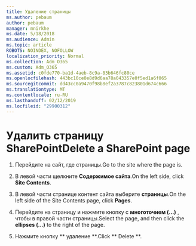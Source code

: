 ```yaml
---
title: Удаление страницы
ms.author: pebaum
author: pebaum
manager: mnirkhe
ms.date: 5/18/2018
ms.audience: Admin
ms.topic: article
ROBOTS: NOINDEX, NOFOLLOW
localization_priority: Normal
ms.collection: Adm_O365
ms.custom: Adm_O365
ms.assetid: c0fde770-ba1d-4aeb-8c9a-83b646fc80ce
ms.openlocfilehash: 443bc10ce0e8d9d6aa78a043357e0f5ed1a6f065
ms.sourcegitcommit: dd43cc0a9470f98b8ef2a3787c823801d674c666
ms.translationtype: MT
ms.contentlocale: ru-RU
ms.lasthandoff: 02/12/2019
ms.locfileid: "29900312"
---
```

# <a name="delete-a-sharepoint-page"></a><span data-ttu-id="979a5-102">Удалить страницу SharePoint</span><span class="sxs-lookup"><span data-stu-id="979a5-102">Delete a SharePoint page</span></span>

1. <span data-ttu-id="979a5-103">Перейдите на сайт, где страницы.</span><span class="sxs-lookup"><span data-stu-id="979a5-103">Go to the site where the page is.</span></span>
    
2. <span data-ttu-id="979a5-104">В левой части щелкните **Содержимое сайта**.</span><span class="sxs-lookup"><span data-stu-id="979a5-104">On the left side, click **Site Contents**.</span></span> 
    
3. <span data-ttu-id="979a5-105">В левой части странице контент сайта выберите **страницы**.</span><span class="sxs-lookup"><span data-stu-id="979a5-105">On the left side of the Site Contents page, click **Pages**.</span></span> 
    
4. <span data-ttu-id="979a5-106">Перейдите на страницу и нажмите кнопку с **многоточием (...)** , чтобы в правой части страницы.</span><span class="sxs-lookup"><span data-stu-id="979a5-106">Select the page, and then click the **ellipses (...)** to the right of the page.</span></span> 
    
5. <span data-ttu-id="979a5-107">Нажмите кнопку \*\* удаление \*\*.</span><span class="sxs-lookup"><span data-stu-id="979a5-107">Click \*\* Delete \*\*.</span></span> 
    

